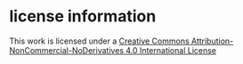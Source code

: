 # license information
This work is licensed under a <a href="https://creativecommons.org/licenses/by-nc-nd/4.0/">Creative Commons Attribution-NonCommercial-NoDerivatives 4.0 International License</a>
